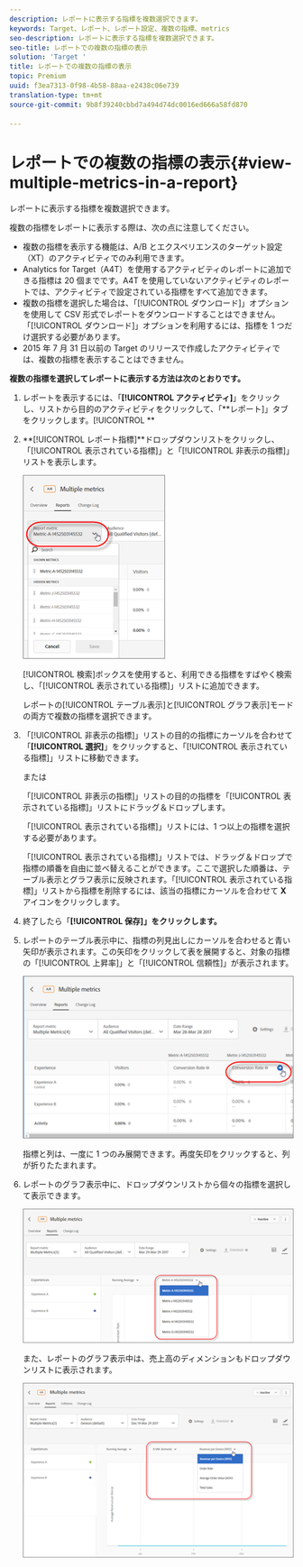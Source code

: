 ```yaml
---
description: レポートに表示する指標を複数選択できます。
keywords: Target、レポート、レポート設定、複数の指標、metrics
seo-description: レポートに表示する指標を複数選択できます。
seo-title: レポートでの複数の指標の表示
solution: 'Target '
title: レポートでの複数の指標の表示
topic: Premium
uuid: f3ea7313-0f98-4b58-88aa-e2438c06e739
translation-type: tm+mt
source-git-commit: 9b8f39240cbbd7a494d74dc0016ed666a58fd870

---
```



# レポートでの複数の指標の表示{#view-multiple-metrics-in-a-report}

レポートに表示する指標を複数選択できます。

複数の指標をレポートに表示する際は、次の点に注意してください。

* 複数の指標を表示する機能は、A/B とエクスペリエンスのターゲット設定（XT）のアクティビティでのみ利用できます。
* Analytics for Target（A4T）を使用するアクティビティのレポートに追加できる指標は 20 個までです。A4T を使用していないアクティビティのレポートでは、アクティビティで設定されている指標をすべて追加できます。
* 複数の指標を選択した場合は、「[!UICONTROL ダウンロード]」オプションを使用して CSV 形式でレポートをダウンロードすることはできません。「[!UICONTROL ダウンロード]」オプションを利用するには、指標を 1 つだけ選択する必要があります。
* 2015 年 7 月 31 日以前の Target のリリースで作成したアクティビティでは、複数の指標を表示することはできません。

**複数の指標を選択してレポートに表示する方法は次のとおりです。**

1. レポートを表示するには、「**[!UICONTROL アクティビティ]**」をクリックし、リストから目的のアクティビティをクリックして、「**レポート]」タブをクリックします。[!UICONTROL **
1. **[!UICONTROL レポート指標]**ドロップダウンリストをクリックし、「[!UICONTROL 表示されている指標]」と「[!UICONTROL 非表示の指標]」リストを表示します。

   ![](assets/multiple_metrics.png)

   [!UICONTROL 検索]ボックスを使用すると、利用できる指標をすばやく検索し、「[!UICONTROL 表示されている指標]」リストに追加できます。

   レポートの[!UICONTROL テーブル表示]と[!UICONTROL グラフ表示]モードの両方で複数の指標を選択できます。

1. 「[!UICONTROL 非表示の指標]」リストの目的の指標にカーソルを合わせて「**[!UICONTROL 選択]**」をクリックすると、「[!UICONTROL 表示されている指標]」リストに移動できます。

   または

   「[!UICONTROL 非表示の指標]」リストの目的の指標を「[!UICONTROL 表示されている指標]」リストにドラッグ＆ドロップします。

   「[!UICONTROL 表示されている指標]」リストには、1 つ以上の指標を選択する必要があります。

   「[!UICONTROL 表示されている指標]」リストでは、ドラッグ＆ドロップで指標の順番を自由に並べ替えることができます。ここで選択した順番は、テーブル表示とグラフ表示に反映されます。「[!UICONTROL 表示されている指標]」リストから指標を削除するには、該当の指標にカーソルを合わせて **X** アイコンをクリックします。

1. 終了したら「**[!UICONTROL 保存]」をクリックします。**
1. レポートのテーブル表示中に、指標の列見出しにカーソルを合わせると青い矢印が表示されます。この矢印をクリックして表を展開すると、対象の指標の「[!UICONTROL 上昇率]」と「[!UICONTROL 信頼性]」が表示されます。

   ![](assets/multiple_metrics_table.png)

   指標と列は、一度に 1 つのみ展開できます。再度矢印をクリックすると、列が折りたたまれます。

1. レポートのグラフ表示中に、ドロップダウンリストから個々の指標を選択して表示できます。

   ![](assets/multiple_metrics_graph.png)

   また、レポートのグラフ表示中は、売上高のディメンションもドロップダウンリストに表示されます。

   ![](assets/muttiple_revenue.png)

